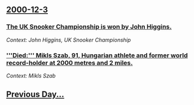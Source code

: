 ## [2000-12-3](/news/2000/12/3/index.md)

### [The UK Snooker Championship is won by John Higgins.](/news/2000/12/3/the-uk-snooker-championship-is-won-by-john-higgins.md)
_Context: John Higgins, UK Snooker Championship_

### ['''Died:''' Mikls Szab, 91, Hungarian athlete and former world record-holder at 2000 metres and 2 miles.](/news/2000/12/3/died-miklos-szabo-91-hungarian-athlete-and-former-world-record-holder-at-2000-metres-and-2-miles.md)
_Context: Mikls Szab_

## [Previous Day...](/news/2000/12/2/index.md)

